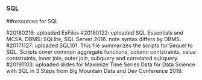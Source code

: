 ### SQL
##resources for SQL

#20180216: uploaded ExFiles
#20180122: uploaded SQL Essentials and MCSA.  DBMS: SQLlite, SQL Server 2016. note syntax differs by DBMS.   
#20171127: uploaded SQL101. This file summarizes the scripts for Sequel to SQL.  Scripts cover common aggregate functions, column contstraints, value contstraints, inner join, outer join, subquery and correlated subquery.
#20191103: uploaded slides for Maximize Time Series Data for Data Science with SQL in 3 Steps from Big Mountain Data and Dev Conference 2019.


